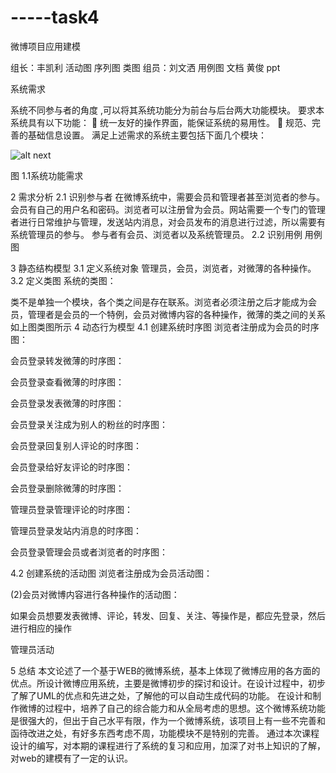 -----task4
==========
 

微博项目应用建模
                                   

 组长：丰凯利     活动图
  								序列图
									类图
 组员：刘文洒     用例图
									文档
      黄俊        ppt





系统需求

系统不同参与者的角度 ,可以将其系统功能分为前台与后台两大功能模块。
要求本系统具有以下功能：
	统一友好的操作界面，能保证系统的易用性。
	规范、完善的基础信息设置。
满足上述需求的系统主要包括下面几个模块：


![alt next](http://ww4.sinaimg.cn/mw1024/a0261fbdtw1e56pxxtytvj20cc0620st.jpg "功能图")








图 1.1系统功能需求

2 需求分析
2.1 识别参与者
在微博系统中，需要会员和管理者甚至浏览者的参与。会员有自己的用户名和密码。浏览者可以注册曾为会员。网站需要一个专门的管理者进行日常维护与管理，发送站内消息，对会员发布的消息进行过滤，所以需要有系统管理员的参与。
参与者有会员、浏览者以及系统管理员。
2.2 识别用例
用例图
 
3 静态结构模型
3.1 定义系统对象
管理员，会员，浏览者，对微薄的各种操作。
3.2 定义类图
系统的类图：
 

类不是单独一个模块，各个类之间是存在联系。浏览者必须注册之后才能成为会员，管理者是会员的一个特例，会员对微博内容的各种操作，微薄的类之间的关系如上图类图所示
4 动态行为模型
4.1 创建系统时序图
浏览者注册成为会员的时序图：

 
会员登录转发微薄的时序图：
 
会员登录查看微薄的时序图：
 
会员登录发表微薄的时序图：
 
会员登录关注成为别人的粉丝的时序图：
 
会员登录回复别人评论的时序图：
 
会员登录给好友评论的时序图：
 
会员登录删除微薄的时序图：
 
管理员登录管理评论的时序图：
 
管理员登录发站内消息的时序图：
 
会员登录管理会员或者浏览者的时序图：


 

4.2 创建系统的活动图
浏览者注册成为会员活动图：
 
(2)会员对微博内容进行各种操作的活动图：
         
如果会员想要发表微博、评论，转发、回复、关注、等操作是，都应先登录，然后进行相应的操作

管理员活动

5 总结
本文论述了一个基于WEB的微博系统，基本上体现了微博应用的各方面的优点。所设计微博应用系统，主要是微博初步的探讨和设计。在设计过程中，初步了解了UML的优点和先进之处，了解他的可以自动生成代码的功能。
在设计和制作微博的过程中，培养了自己的综合能力和从全局考虑的思想。这个微博系统功能是很强大的，但出于自己水平有限，作为一个微博系统，该项目上有一些不完善和函待改进之处，有好多东西考虑不周，功能模块不是特别的完善。
通过本次课程设计的编写，对本期的课程进行了系统的复习和应用，加深了对书上知识的了解，对web的建模有了一定的认识。

